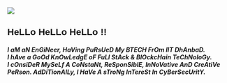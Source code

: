 <img src="https://res.cloudinary.com/dbncp99x2/image/upload/v1718389732/pL17_ponuke.png" />
<h2 style="font-family: 'Comic Sans MS', cursive, sans-serif;">HeLLo HeLLo HeLLo !!</h2>
<h5>I aM aN EnGiNeer, HaVing PuRsUeD My BTECH FrOm IIT DhAnbaD.
<br>I hAve a GoOd KnOwLedgE oF FuLl StAck & BlOckcHain TeChNoloGy.
<br>I cOnsiDeR MySeLf A CoNstaNt, ReSponSiblE, InNoVative AnD CreAtiVe PeRson. AdDiTionAlLy, I HaVe A sTroNg InTereSt In CyBerSecUritY.</h5>


<!-- <p align="left"> <img src="https://komarev.com/ghpvc/?username=piyushlunawat&label=Profile%20views&color=0e75b6&style=flat" alt="piyushlunawat" /> </p> -->
<!--
**PiyushLunawat/PiyushLunawat** is a ✨ _special_ ✨ repository because its `README.md` (this file) appears on your GitHub profile.

Here are some ideas to get you started:

- 🔭 I’m currently working on ...
- 🌱 I’m currently learning ...
- 👯 I’m looking to collaborate on ...
- 🤔 I’m looking for help with ...
- 💬 Ask me about ...
- 📫 How to reach me: ...
- 😄 Pronouns: ...
- ⚡ Fun fact: ...
-->
